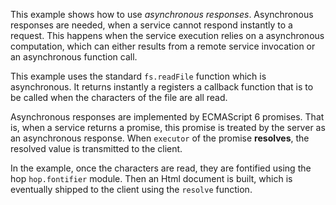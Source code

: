 This example shows how to use *asynchronous responses*. Asynchronous
responses are needed, when a service cannot respond instantly to
a request. This happens when the service execution relies on a
asynchronous computation, which can either results from a remote service
invocation or an asynchronous function call.

This example uses the standard `fs.readFile` function which is
asynchronous. It returns instantly a registers a callback function
that is to be called when the characters of the file are all read.

Asynchronous responses are implemented by ECMAScript 6 promises. That
is, when a service returns a promise, this promise is treated by the
server as an asynchronous response. When `executor` of the promise
__resolves__, the resolved value is transmitted to the client.

In the example, once the characters are read, they are fontified
using the hop `hop.fontifier` module. Then an Html document is
built, which is eventually shipped to the client using the
`resolve` function.
